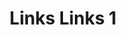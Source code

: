 ---
title:  "Links Links 1"
category: stitches
description: "This is a test."
published: true
js_gist: "8d011246e820768cc56e15771937d3c2"
knitout_gist: "f4c526f887d720f82577f447fa73a7d4"
image: "assets/images/20190313_203359.jpg"
---